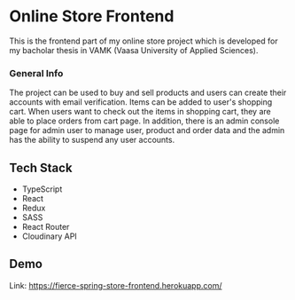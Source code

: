
# Online Store Frontend

This is the frontend part of my online store project which is developed for my bacholar thesis in 
VAMK (Vaasa University of Applied Sciences). 

### General Info

The project can be used to buy and sell products and users can create their accounts with email verification. 
Items can be added to user's shopping cart. When users want to check out the items in shopping cart, they are able to place orders from cart page.
In addition, there is an admin console page for admin user to manage user, product and order data and the admin has the
ability to suspend any user accounts.


## Tech Stack

- TypeScript
- React
- Redux
- SASS
- React Router
- Cloudinary API


## Demo

Link: https://fierce-spring-store-frontend.herokuapp.com/

